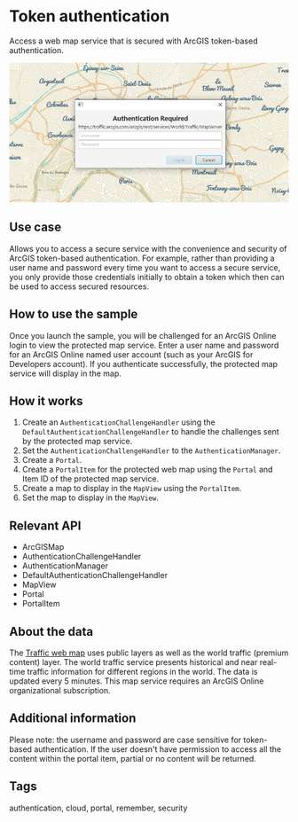 # Token authentication

Access a web map service that is secured with ArcGIS token-based authentication.


![Image of token authentication](TokenAuthentication.png)

## Use case

Allows you to access a secure service with the convenience and security of ArcGIS token-based authentication. For example, rather than providing a user name and password every time you want to access a secure service, you only provide those credentials initially to obtain a token which then can be used to access secured resources.

## How to use the sample

Once you launch the sample, you will be challenged for an ArcGIS Online login to view the protected map service. Enter a user name and password for an ArcGIS Online named user account (such as your ArcGIS for Developers account). If you authenticate successfully, the protected map service will display in the map.

## How it works

1. Create an `AuthenticationChallengeHandler` using the `DefaultAuthenticationChallengeHandler` to handle the challenges sent by the protected map service.
2. Set the `AuthenticationChallengeHandler` to the `AuthenticationManager`.
3. Create a `Portal`.
4. Create a `PortalItem` for the protected web map using the `Portal` and Item ID of the protected map service.
5. Create a map to display in the `MapView` using the `PortalItem`.
6. Set the map to display in the `MapView`.

## Relevant API

* ArcGISMap
* AuthenticationChallengeHandler
* AuthenticationManager
* DefaultAuthenticationChallengeHandler
* MapView
* Portal
* PortalItem

## About the data

The [Traffic web map](https://www.arcgis.com/home/item.html?id=e5039444ef3c48b8a8fdc9227f9be7c1) uses public layers as well as the world traffic (premium content) layer. The world traffic service presents historical and near real-time traffic information for different regions in the world. The data is updated every 5 minutes. This map service requires an ArcGIS Online organizational subscription.

## Additional information

Please note: the username and password are case sensitive for token-based authentication. If the user doesn't have permission to access all the content within the portal item, partial or no content will be returned.

## Tags

authentication, cloud, portal, remember, security
